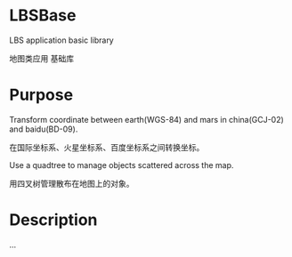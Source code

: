 # LBSBase 
LBS application basic library

地图类应用 基础库

# Purpose
Transform coordinate between earth(WGS-84) and mars in china(GCJ-02) and baidu(BD-09).

在国际坐标系、火星坐标系、百度坐标系之间转换坐标。

Use a quadtree to manage objects scattered across the map.

用四叉树管理散布在地图上的对象。

# Description
...
